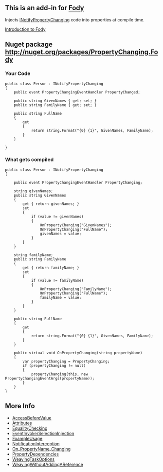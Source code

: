 ## This is an add-in for [Fody](https://github.com/SimonCropp/Fody/) 

Injects [INotifyPropertyChanging](http://msdn.microsoft.com/en-us/library/system.componentmodel.inotifypropertychanging.aspx) code into properties at compile time.

[Introduction to Fody](http://github.com/SimonCropp/Fody/wiki/SampleUsage)

## Nuget package http://nuget.org/packages/PropertyChanging.Fody 

### Your Code

    public class Person : INotifyPropertyChanging
    {
        public event PropertyChangingEventHandler PropertyChanged;

        public string GivenNames { get; set; }
        public string FamilyName { get; set; }

        public string FullName
        {
            get
            {
                return string.Format("{0} {1}", GivenNames, FamilyName);
            }
        }

    }

### What gets compiled

    public class Person : INotifyPropertyChanging
    {

        public event PropertyChangingEventHandler PropertyChanging;

        string givenNames;
        public string GivenNames
        {
            get { return givenNames; }
            set
            {
                if (value != givenNames)
                {
                    OnPropertyChanging("GivenNames");
                    OnPropertyChanging("FullName");
                    givenNames = value;
                }
            }
        }

        string familyName;
        public string FamilyName
        {
            get { return familyName; }
            set 
            {
                if (value != familyName)
                {
                    OnPropertyChanging("FamilyName");
                    OnPropertyChanging("FullName");
                    familyName = value;
                }
            }
        }

        public string FullName
        {
            get
            {
                return string.Format("{0} {1}", GivenNames, FamilyName);
            }
        }

        public virtual void OnPropertyChanging(string propertyName)
        {
            var propertyChanging = PropertyChanging;
            if (propertyChanging != null)
            {
                propertyChanging(this, new PropertyChangingEventArgs(propertyName));
            }
        }
    }

## More Info

* [AccessBeforeValue](https://github.com/SimonCropp/PropertyChanging/wiki/AccessBeforeValue)
* [Attributes](https://github.com/SimonCropp/PropertyChanging/wiki/Attributes)
* [EqualityChecking](https://github.com/SimonCropp/PropertyChanging/wiki/EqualityChecking)
* [EventInvokerSelectionInjection](https://github.com/SimonCropp/PropertyChanging/wiki/EventInvokerSelectionInjection)
* [ExampleUsage](https://github.com/SimonCropp/PropertyChanging/wiki/ExampleUsage)
* [NotificationInterception](https://github.com/SimonCropp/PropertyChanging/wiki/NotificationInterception)
* [On_PropertyName_Changing](https://github.com/SimonCropp/PropertyChanging/wiki/On_PropertyName_Changing)
* [PropertyDependencies](https://github.com/SimonCropp/PropertyChanging/wiki/PropertyDependencies)
* [WeavingTaskOptions](https://github.com/SimonCropp/PropertyChanging/wiki/WeavingTaskOptions)
* [WeavingWithoutAddingAReference](https://github.com/SimonCropp/PropertyChanging/wiki/WeavingWithoutAddingAReference)
